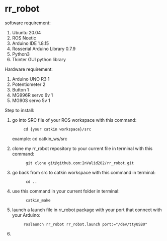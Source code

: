 # rr_robot

software requirement:
1. Ubuntu 20.04  
2. ROS Noetic
3. Arduino IDE 1.8.15
4. Rosserial Arduino Library 0.7.9
5. Python3
6. Tkinter GUI python library

Hardware requirement:
1. Arduino UNO R3       1 
2. Potentiometer        2
3. Button               1
4. MG996R servo 6v      1
5. MG90S  servo 5v      1

Step to install:
1. go into SRC file of your ROS workspace with this command:

            cd {your catkin workspace}/src
   
   example: cd catkin_ws/src
   
3. clone my rr_robot repository to your current file in terminal with this command:
   
             git clone git@github.com:InValid202/rr_robot.git

4. go back from src to catkin workspace with this command in terminal:

             cd ..
   
5. use this command in your current folder in terminal:

             catkin_make

6. launch a launch file in rr_robot package with your port that connect with your Arduino:

            roslaunch rr_robot rr_robot.launch port:="/dev/ttyUSB0"

7. 

   
            
